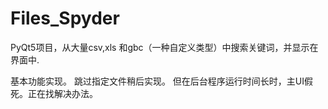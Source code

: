 # Files_Spyder
PyQt5项目，从大量csv,xls 和gbc（一种自定义类型）中搜索关键词，并显示在界面中.

基本功能实现。
跳过指定文件稍后实现。
但在后台程序运行时间长时，主UI假死。正在找解决办法。
